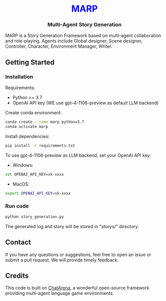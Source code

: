 <h1 align="center">  <span style="color:blue">MARP</span> </h1>

<h3 align="center">
    <p>Multi-Agent Story Generation</p>
</h3>

MARP is a Story Generation Framework based on multi-agent collaboration and role-playing. Agents include Global designer, Scene designer, Controller, Character, Environment Manager, Writer.

## Getting Started

### Installation

Requirements:

- Python >= 3.7
- OpenAI API key (WE use gpt-4-1106-preview as default LLM backend)

Create conda environment:
```bash
conda create --name marp python=3.7
conda activate marp
```

Install dependencies:
```bash
pip install -r requirements.txt
```

To use gpt-4-1106-preview as LLM backend, set your OpenAI API key:

- Windows:
```bash
set OPENAI_API_KEY=sk-xxxx
```

- MacOS:
```bash
export OPENAI_API_KEY=sk-xxxx
```

### Run code


```bash
python story_generation.py
```

The generated log and story will be stored in "storys/" directory.

## Contact
If you have any questions or suggestions, feel free to open an issue or submit a pull request. We will provide timely feedback.

## Credits
This code is built on [ChatArena](https://github.com/Farama-Foundation/chatarena), a wonderful open-source framework providing multi-agent language game environments.

